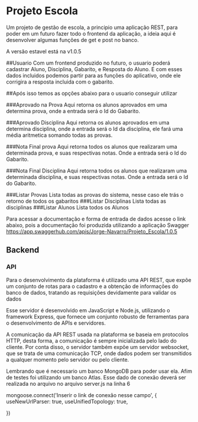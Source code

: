 
# Projeto Escola
Um projeto de gestão de escola, a principio uma aplicação REST, para poder em um futuro fazer todo o frontend da aplicação,
a ideia aqui é desenvolver algumas funções de get e post no banco.

A versão estavel está na v1.0.5


##Usuario
Com um frontend produzido no futuro, o usuario poderá cadastrar Aluno, Disciplina, Gabarito, e Resposta do Aluno.
E com esses dados incluidos podemos partir para as funções do aplicativo, onde ele corrigira a resposta incluida com o gabarito.

##Após isso temos as opções abaixo para o usuario conseguir utilizar

###Aprovado na Prova
Aqui retorna os alunos aprovados em uma determina prova, onde a entrada será o Id do Gabarito.

###Aprovado Disciplina
Aqui retorna os alunos aprovados em uma determina disciplina, onde a entrada será o Id da disciplina, ele fará uma média aritmetica somando todas as provas.

###Nota Final prova
Aqui retorna todos os alunos que realizaram uma determinada prova, e suas respectivas notas. 
Onde a entrada será o Id do Gabarito.

###Nota Final Disciplina
Aqui retorna todos os alunos que realizaram uma determinada disciplina, e suas respectivas notas. 
Onde a entrada será o Id do Gabarito.

###Listar Provas
Lista todas as provas do sistema, nesse caso ele trás o retorno de todos os gabaritos
###Listar Disciplinas
Lista todas as disciplinas
###Listar Alunos
Lista todos os Alunos

Para acessar a documentação e forma de entrada de dados acesse o link abaixo, pois a documentação foi produzida utilizando a aplicação Swagger
https://app.swaggerhub.com/apis/Jorge-Navarro/Projeto_Escola/1.0.5

## Backend
### API
Para o desenvolvimento da plataforma é utilizado uma API REST,  que expõe um conjunto de rotas para o cadastro e a obtenção de informações do banco de dados, tratando as requisições devidamente para validar os dados

Esse servidor é desenvolvido em JavaScript e Node.js, utilizando o framework Express, que fornece um conjunto robusto de ferramentas para o desenvolvimento de APIs e servidores.


A comunicação da API REST usada na plataforma se baseia em protocolos HTTP, desta forma, a comunicação é sempre inicializada pelo lado do cliente. Por conta disso, o servidor também expõe um servidor websocket, que se trata de uma comunicação TCP, onde dados podem ser transmitidos a qualquer momento pelo servidor ou pelo cliente.

Lembrando que é necessario um banco MongoDB para poder usar ela.
Afim de testes foi utilizando um banco Atlas. 
Esse dado de conexão deverá ser realizada no arquivo
no arquivo server.js na linha 6

mongoose.connect('Inserir o link de conexão nesse campo', {
    useNewUrlParser: true,
    useUnifiedTopology: true,


})